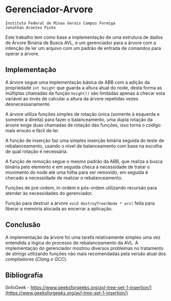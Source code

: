 # Gerenciador-Arvore

    Instituto Federal de Minas Gerais Campus Formiga
    Jonathan Arantes Pinto

Este trabalho tem como base a implementação de uma estrutura de dados de Árvore Binária de Busca AVL, e um gerenciador para a árvore com a intenção de ler um arquivo com um padrão de entrada de comandos para operar a árvore.

## Implementação

A árvore segue uma implementação básica de ABB com a adição da propriedade `int height` que guarda a altura atual do node, desta forma as múltiplas chamadas da função `height()` são limitadas apenas à checar esta variável ao invés de calcular a altura da árvore repetidas vezes desnecessariamente.

A árvore utiliza funções simples de rotação única (somente à esquerda e somente à direita) para fazer o balanceamento, uma dupla rotação da árvore exige duas chamadas de rotação das funções, isso torna o código mais enxuto e fácil de ler.

A função de inserção faz uma simples inserção binária seguida do teste de rebalanceamento, usando o nível de balanceamento com base na escolha de qual rotação é necessária.

A função de remoção segue o mesmo padrão da ABB, que realiza a busca binária pelo elemento e em seguida checa a necessidade de tratar o movimento do node até uma folha para ser removido, em seguida é checado a necessidade de realizar o rebalanceamento.

Funções de pré-ordem, in-ordem e pós-ordem utilizando recursão para atender às necessidades do gerenciador.

Função para destruir a árvore `void destroyTree(Node * arv)` feita para liberar a memória alocada ao encerrar a aplicação.

## Conclusão

A implementação da árvore foi uma tarefa relativamente simples uma vez entendida a lógica do processo de rebalanceamento da AVL. A implementação do gerenciador mostrou diversos problemas no tratamento de strings utilizando funções não mais recomendadas pela versão atual dos compiladores (_Clang e GCC_).

## Bibliografia

[InfoGeek - https://www.geeksforgeeks.org/avl-tree-set-1-insertion/](https://www.geeksforgeeks.org/avl-tree-set-1-insertion/)